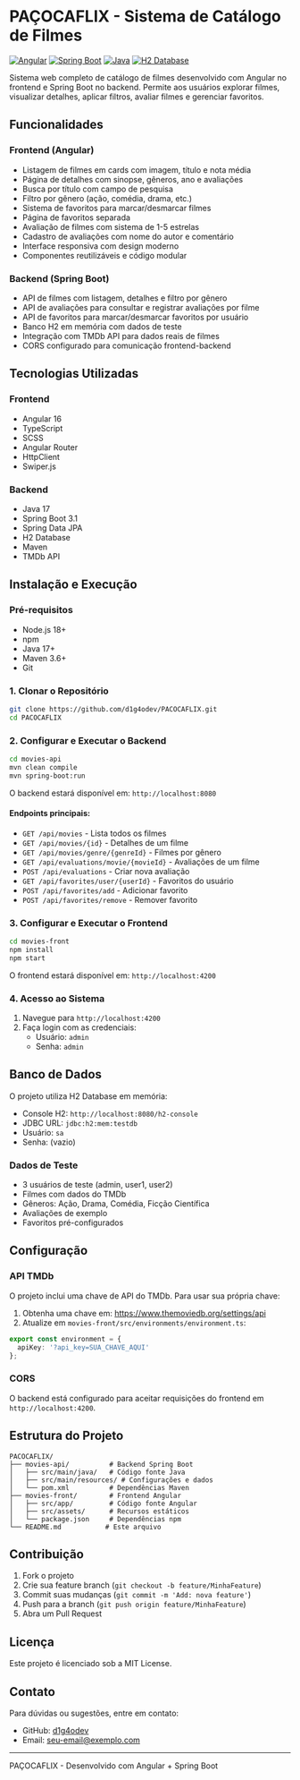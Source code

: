 # PAÇOCAFLIX - Sistema de Catálogo de Filmes

[![Angular](https://img.shields.io/badge/Angular-16-red)](https://angular.io/)
[![Spring Boot](https://img.shields.io/badge/Spring%20Boot-3.1-green)](https://spring.io/projects/spring-boot)
[![Java](https://img.shields.io/badge/Java-17-orange)](https://openjdk.org/)
[![H2 Database](https://img.shields.io/badge/H2-Database-blue)](https://www.h2database.com/)

Sistema web completo de catálogo de filmes desenvolvido com Angular no frontend e Spring Boot no backend. Permite aos usuários explorar filmes, visualizar detalhes, aplicar filtros, avaliar filmes e gerenciar favoritos.

## Funcionalidades

### Frontend (Angular)
- Listagem de filmes em cards com imagem, título e nota média
- Página de detalhes com sinopse, gêneros, ano e avaliações
- Busca por título com campo de pesquisa
- Filtro por gênero (ação, comédia, drama, etc.)
- Sistema de favoritos para marcar/desmarcar filmes
- Página de favoritos separada
- Avaliação de filmes com sistema de 1-5 estrelas
- Cadastro de avaliações com nome do autor e comentário
- Interface responsiva com design moderno
- Componentes reutilizáveis e código modular

### Backend (Spring Boot)
- API de filmes com listagem, detalhes e filtro por gênero
- API de avaliações para consultar e registrar avaliações por filme
- API de favoritos para marcar/desmarcar favoritos por usuário
- Banco H2 em memória com dados de teste
- Integração com TMDb API para dados reais de filmes
- CORS configurado para comunicação frontend-backend

## Tecnologias Utilizadas

### Frontend
- Angular 16
- TypeScript
- SCSS
- Angular Router
- HttpClient
- Swiper.js

### Backend
- Java 17
- Spring Boot 3.1
- Spring Data JPA
- H2 Database
- Maven
- TMDb API

## Instalação e Execução

### Pré-requisitos
- Node.js 18+
- npm
- Java 17+
- Maven 3.6+
- Git

### 1. Clonar o Repositório
```bash
git clone https://github.com/d1g4odev/PACOCAFLIX.git
cd PACOCAFLIX
```

### 2. Configurar e Executar o Backend
```bash
cd movies-api
mvn clean compile
mvn spring-boot:run
```

O backend estará disponível em: `http://localhost:8080`

#### Endpoints principais:
- `GET /api/movies` - Lista todos os filmes
- `GET /api/movies/{id}` - Detalhes de um filme
- `GET /api/movies/genre/{genreId}` - Filmes por gênero
- `GET /api/evaluations/movie/{movieId}` - Avaliações de um filme
- `POST /api/evaluations` - Criar nova avaliação
- `GET /api/favorites/user/{userId}` - Favoritos do usuário
- `POST /api/favorites/add` - Adicionar favorito
- `POST /api/favorites/remove` - Remover favorito

### 3. Configurar e Executar o Frontend
```bash
cd movies-front
npm install
npm start
```

O frontend estará disponível em: `http://localhost:4200`

### 4. Acesso ao Sistema
1. Navegue para `http://localhost:4200`
2. Faça login com as credenciais:
   - Usuário: `admin`
   - Senha: `admin`

## Banco de Dados

O projeto utiliza H2 Database em memória:

- Console H2: `http://localhost:8080/h2-console`
- JDBC URL: `jdbc:h2:mem:testdb`
- Usuário: `sa`
- Senha: (vazio)

### Dados de Teste
- 3 usuários de teste (admin, user1, user2)
- Filmes com dados do TMDb
- Gêneros: Ação, Drama, Comédia, Ficção Científica
- Avaliações de exemplo
- Favoritos pré-configurados

## Configuração

### API TMDb
O projeto inclui uma chave de API do TMDb. Para usar sua própria chave:

1. Obtenha uma chave em: https://www.themoviedb.org/settings/api
2. Atualize em `movies-front/src/environments/environment.ts`:
```typescript
export const environment = {
  apiKey: '?api_key=SUA_CHAVE_AQUI'
};
```

### CORS
O backend está configurado para aceitar requisições do frontend em `http://localhost:4200`.

## Estrutura do Projeto

```
PACOCAFLIX/
├── movies-api/          # Backend Spring Boot
│   ├── src/main/java/   # Código fonte Java
│   ├── src/main/resources/ # Configurações e dados
│   └── pom.xml          # Dependências Maven
├── movies-front/        # Frontend Angular
│   ├── src/app/         # Código fonte Angular
│   ├── src/assets/      # Recursos estáticos
│   └── package.json     # Dependências npm
└── README.md           # Este arquivo
```

## Contribuição

1. Fork o projeto
2. Crie sua feature branch (`git checkout -b feature/MinhaFeature`)
3. Commit suas mudanças (`git commit -m 'Add: nova feature'`)
4. Push para a branch (`git push origin feature/MinhaFeature`)
5. Abra um Pull Request

## Licença

Este projeto é licenciado sob a MIT License.

## Contato

Para dúvidas ou sugestões, entre em contato:
- GitHub: [d1g4odev](https://github.com/d1g4odev)
- Email: seu-email@exemplo.com

---

PAÇOCAFLIX - Desenvolvido com Angular + Spring Boot 